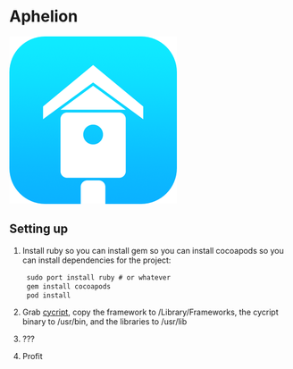 # Aphelion
![Aphelion](Resources/bigicon~ipad.png)

## Setting up
1. Install ruby so you can install gem so you can install cocoapods so you can install dependencies for the project:

        sudo port install ruby # or whatever
        gem install cocoapods
        pod install
2. Grab [cycript](https://cydia.saurik.com/api/latest/3), copy the framework to /Library/Frameworks, the cycript binary to /usr/bin, and the libraries to /usr/lib
3. ???
4. Profit
